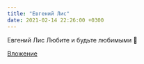 ```yaml
---
title: "Евгений Лис"
date: 2021-02-14 22:26:00 +0300
---
```


Евгений Лис
Любите и будьте любимыми 💙

[Вложение](https://vk.com/photo120130703_457259094)
